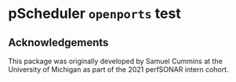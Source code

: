 # pScheduler `openports` test 

## Acknowledgements

This package was originally developed by Samuel Cummins at the
University of Michigan as part of the 2021 perfSONAR intern cohort.
